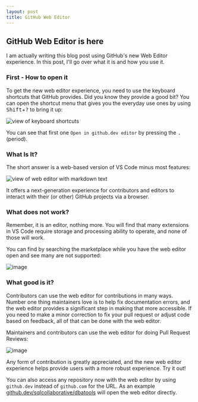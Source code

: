 ```yaml
---
layout: post
title: GitHub Web Editor
---
```


## GitHub Web Editor is here

I am actually writing this blog post using GitHub's new Web Editor experience. In this post, I'll go over what it is and how you use it.

### First - How to open it

To get the new web editor experience, you need to use the keyboard shortcuts that GitHub provides. Did you know they provide a good bit? You can open the shortcut menu that gives you the everyday use ones by using <kbd>Shift</kbd>+<kbd>?</kbd> to bring it up:

![view of keyboard shortcuts](https://user-images.githubusercontent.com/11204251/129115211-749e5ef4-f287-408d-bb0e-62cc057b5bc4.png)

You can see that first one `Open in github.dev editor` by pressing the <kbd>.</kbd> (period).

### What Is It?

The short answer is a web-based version of VS Code minus most features:

![view of web editor with markdown text](https://user-images.githubusercontent.com/11204251/129114646-f87fc925-b1b8-495d-aabb-2a0bbe5d2cff.png)

It offers a next-generation experience for contributors and editors to interact with their (or other) GitHub projects via a browser.

### What does not work?

Remember, it is an editor, nothing more. You will find that many extensions in VS Code require storage and processing ability to operate, and none of those will work.

You can find by searching the marketplace while you have the web editor open and see many are not supported:

![image](https://user-images.githubusercontent.com/11204251/129115981-fdfa15a8-3675-4c21-ac73-f85d79cafb92.png)

### What good is it?

Contributors can use the web editor for contributions in many ways. Number one thing maintainers love is to help fix documentation errors, and the web editor provides a significant step in making that more accessible. If you need to make a minor correction to fix your pull request or adjust code based on feedback, all of that can be done with the web editor.

Maintainers and contributors can use the web editor for doing Pull Request Reviews:

![image](https://user-images.githubusercontent.com/11204251/129116585-d6ff1200-1cc3-48ba-af72-d5e36ebd6556.png)

Any form of contribution is greatly appreciated, and the new web editor experience helps provide users with a more robust experience. Try it out!

You can also access any repository now with the web editor by using `github.dev` instead of `github.com` for the URL. As an example [github.dev/sqlcollaborative/dbatools](github.dev/sqlcollaborative/dbatools) will open the web editor directly.
